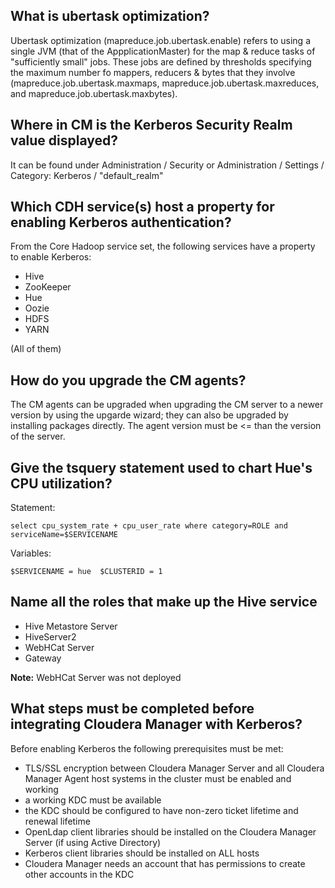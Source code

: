 ## What is ubertask optimization?

Ubertask optimization (mapreduce.job.ubertask.enable) refers to using a single JVM (that of the AppplicationMaster) for the map & reduce tasks of "sufficiently small" jobs. These jobs are defined by thresholds specifying the maximum number fo mappers, reducers & bytes that they involve (mapreduce.job.ubertask.maxmaps, mapreduce.job.ubertask.maxreduces, and mapreduce.job.ubertask.maxbytes).  

## Where in CM is the Kerberos Security Realm value displayed?

It can be found under Administration / Security or Administration / Settings / Category: Kerberos / "default_realm"

## Which CDH service(s) host a property for enabling Kerberos authentication?

From the Core Hadoop service set, the following services have a property to enable Kerberos:
- Hive
- ZooKeeper
- Hue
- Oozie
- HDFS
- YARN

(All of them)

## How do you upgrade the CM agents?

The CM agents can be upgraded when upgrading the CM server to a newer version by using the upgarde wizard; they can also be upgraded by installing packages directly. The agent version must be <= than the version of the server.

## Give the tsquery statement used to chart Hue's CPU utilization?

Statement:
```
select cpu_system_rate + cpu_user_rate where category=ROLE and serviceName=$SERVICENAME
```

Variables:
```
$SERVICENAME = hue  $CLUSTERID = 1
```

## Name all the roles that make up the Hive service

- Hive Metastore Server
- HiveServer2
- WebHCat Server
- Gateway

**Note:** WebHCat Server was not deployed

## What steps must be completed before integrating Cloudera Manager with Kerberos?

Before enabling Kerberos the following prerequisites must be met:
- TLS/SSL encryption between Cloudera Manager Server and all Cloudera Manager Agent host systems in the cluster must be enabled and working
- a working KDC must be available
- the KDC should be configured to have non-zero ticket lifetime and renewal lifetime
- OpenLdap client libraries should be installed on the Cloudera Manager Server (if using Active Directory)
- Kerberos client libraries should be installed on ALL hosts
- Cloudera Manager needs an account that has permissions to create other accounts in the KDC


